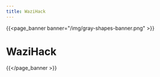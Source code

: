 ```yaml
---
title: WaziHack
---
```


{{<page_banner banner="/img/gray-shapes-banner.png" >}}
# WaziHack
{{</page_banner >}}
